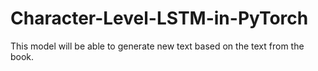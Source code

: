 # Character-Level-LSTM-in-PyTorch
This model will be able to generate new text based on the text from the book.

